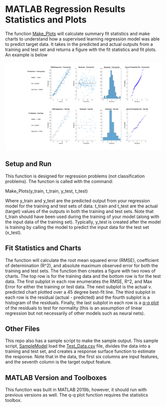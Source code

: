 # MATLAB Regression Results Statistics and Plots

The function [Make_Plots](Make_Plots.m) will calculate summary fit statistics and make charts to understand how a supervised learning regression model was able to predict target data. It takes in the predicted and actual outputs from a training and test set and returns a figure with the fit statistics and fit plots. An example is below

![Sample_Results](/Images/Regression_Fit_Charts.png)

## Setup and Run

This function is designed for regression problems (not classification problems). The function is called with the command:

Make_Plots(y_train, t_train, y_test, t_test)

Where y_train and y_test are the predicted output from your regression model for the training and test sets of data. t_train and t_test are the actual (target) values of the outputs in both the training and test sets. Note that t_train should have been used during the training of your model (along with the input data of the training set). Typically, y_test is created after the model is training by calling the model to predict the input data for the test set (x_test).

## Fit Statistics and Charts

The function will calculate the root mean squared error (RMSE), coefficient of determination (R^2), and absolute maximum observed error for both the training and test sets. The function then creates a figure with two rows of charts. The top row is for the training data and the bottom row is for the test data. The first subplot in each row enumerates the RMSE, R^2, and Max Error for either the training or test data. The next subplot is the actual v. predicted chart plotted over a 45 degree best-fit line. The third subplot in each row is the residual (actual - predicted) and the fourth subplot is a histogram of the residuals. Finally, the last subplot in each row is a [q-q plot](https://www.mathworks.com/help/stats/qqplot.html) of the residuals to test for normality (this is an assumption of linear regression but not necessarily of other models such as neural nets).

## Other Files

This repo also has a sample script to make the sample output. This sample script, [SampleModel](SampleModel.m) load the [Test_Data.csv](Data/Test_Data.csv) file, divides the data into a training and test set, and creates a response surface function to estimate the response. Note that in the data, the first six columns are input features, and the seventh column is the target output feature.

## MATLAB Version and Toolboxes

This function was built in MATLAB 2019b, however, it should run with previous versions as well. The q-q plot function requires the statistics toolbox.
